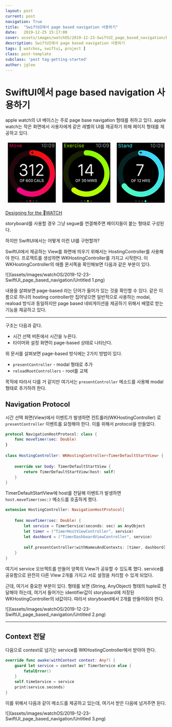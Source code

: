 ```yaml
---
layout: post
current: post
navigation: True
title:  "SwiftUI에서 page based navigation 사용하기"
date:   2019-12-25 15:17:00
cover: assets/images/watchOS/2019-12-23-SwiftUI_page_based_navigation/background.png
description: SwiftUI에서 page based navigation 사용하기
tags: [ watchos, swiftui, project ]
class: post-template
subclass: 'post tag-getting-started'
author: jglee
---
```


# SwiftUI에서 page based navigation 사용하기

apple watch의 UI 베이스는 주로 page base navigation 형태를 취하고 있다. apple watch는 작은 화면에서 사용자에게 같은 레벨의 UI를 제공하기 위해 페이지 형태를 제공하고 있다.

![](assets/images/watchOS/2019-12-23-SwiftUI_page_based_navigation/Untitled.png)

[Designing for the WATCH](https://webdesign.tutsplus.com/articles/designing-for-the-watch--cms-23818)

 storyboard를 사용할 경우 그냥 segue를 연결해주면 페이지들이 붙는 형태로 구성된다.

하지만 SwiftUI에서는 어떻게 이런 UI를 구현할까?

 SwiftUI에서 제공하는 View를 화면에 띄우기 위해서는 HostingController를 사용해야 한다. 프로젝트를 생성하면 WKHostingController를 가지고 시작한다. 이 WKHostingController의 애플 문서쪽을 확인해보면 다음과 같은 부분이 있다.

![](assets/images/watchOS/2019-12-23-SwiftUI_page_based_navigation/Untitled 1.png)

 내용을 살펴보면 page-based 라는 단어가 들어가 있는 것을 확인할 수 있다. 같은 이름으로 하나의 hosting controller만 집어넣으면 일반적으로 사용하는 modal, reaload 방식과 동일하지만 page based 네비게이션을 제공하기 위해서 배열로 받는 기능을 제공하고 있다.



---

  구조는 다음과 같다.

- 시간 선택 버튼에서 시간을 누른다.
- 타이머와 설정 화면이 page-based 상태로 나타난다.

 위 문서를 살펴보면 page-based 방식에는 2가지 방법이 있다.

- `presentController` - modal 형태로 추가
- `reloadRootControllers` - root를 교체

 목적에 따라서 다를 거 같지만 여기서는 `presentController` 메소드를 사용해 modal 형태로 추가하려 한다.

## Navigation Protocol

 시간 선택 화면(View)에서 이벤트가 발생하면 컨트롤러(WKHostingController) 로 `presentController`  이벤트를 요청해야 한다. 이를 위해서 protocol을 만들었다.

```swift
protocol NavigationHostProtocol: class {
    func moveTimer(sec: Double)
}

class HostingController: WKHostingController<TimerDefaultStartView> {

    override var body: TimerDefaultStartView {
        return TimerDefaultStartView(host: self)
    }
}
```
 TimerDefaultStartView에 host를 전달해 이벤트가 발생하면 `host.moveTimer(sec:)` 메소드를 호출하게 했다.

```swift
extension HostingController: NavigationHostProtocol{

    func moveTimer(sec: Double) {
        let service = TimerService(seconds: sec) as AnyObject
        let timer = ("TimerHostViewController", service)
        let dashbord = ("TimerDashboardViewController", service)

        self.presentController(withNamesAndContexts: [timer, dashbord])
    }
}
```

 여기서 service 오브젝트를 만들어 양쪽의 View가 공유할 수 있도록 했다. service를 공유함으로 완전히 다른 VIew 2개를 가지고 서로 설정을 처리할 수 있게 되었다.

 근데, 여기서 중요한 부분이 있다. 형태를 보면 (String, AnyObject) 형태의 tuple로 전달해야 하는데, 여기서 들어가는 identifier값이 storyboard에 저장된 WKHostingController의 id값이다. 따라서 storyboard에서 2개를 만들어줘야 한다.

![](assets/images/watchOS/2019-12-23-SwiftUI_page_based_navigation/Untitled 2.png)

---

## Context 전달

 다음으로 context로 넘기는 service를 WKHostingController에서 받아야 한다.

```swift
override func awake(withContext context: Any?) {
    guard let service = context as? TimerService else {
        fatalError()
    }
    self.timeService = service
    print(service.seconds)
}
```

이를 위해서 다음과 같이 메소드를 제공하고 있는데, 여기서 받은 다음에 넘겨주면 된다.

![](assets/images/watchOS/2019-12-23-SwiftUI_page_based_navigation/Untitled 3.png)
